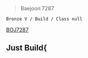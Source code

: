 >Baejoon 7287

```Bronze V / Build / Class null```

[BOJ7287](https://www.acmicpc.net/problem/7287)<br>
<h2> Just Build{<br>

